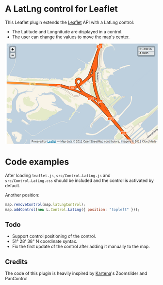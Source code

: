 # A LatLng control for Leaflet #

This Leaflet plugin extends the [Leaflet](https://github.com/CloudMade/Leaflet) API with a LatLng control:
 - The Latitude and Longnitude are displayed in a control.
 - The user can change the values to move the map's center.

<img src="https://github.com/jieter/Leaflet.latlngcontrol/raw/master/examples/latlngcontrol.png">

# Code examples
After loading ```leaflet.js```, ```src/Control.LatLng.js``` and ```src/Control.LatLng.css``` should be included and the control is activated by default.

Another position:
```javascript
map.removeControl(map.latLngControl);
map.addControl(new L.Control.LatLng({ position: "topleft" }));
```

## Todo
 - Support control positioning of the control.
 - 51° 28' 38" N coordinate syntax.
 - Fix the first update of the control after adding it manually to the map.

## Credits
The code of this plugin is heavily inspired by [Kartena](https://github.com/kartena/)'s Zoomslider and PanControl